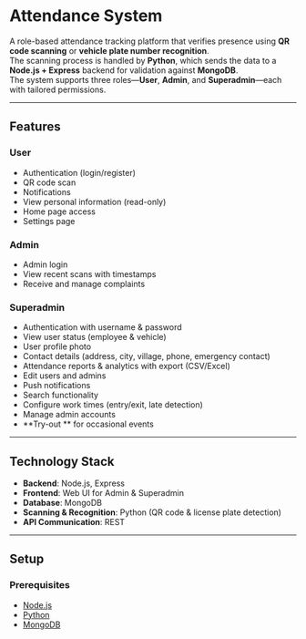 # Attendance System

A role-based attendance tracking platform that verifies presence using **QR code scanning** or **vehicle plate number recognition**.  
The scanning process is handled by **Python**, which sends the data to a **Node.js + Express** backend for validation against **MongoDB**.  
The system supports three roles—**User**, **Admin**, and **Superadmin**—each with tailored permissions.

---

##  Features

### User
- Authentication (login/register)
- QR code scan
- Notifications
- View personal information (read-only)
- Home page access
- Settings page

### Admin
- Admin login
- View recent scans with timestamps
- Receive and manage complaints

### Superadmin
- Authentication with username & password
- View user status (employee & vehicle)
- User profile photo
- Contact details (address, city, village, phone, emergency contact)
- Attendance reports & analytics with export (CSV/Excel)
- Edit users and admins
- Push notifications
- Search functionality
- Configure work times (entry/exit, late detection)
- Manage admin accounts
- **Try-out ** for occasional events

---

##  Technology Stack

- **Backend**: Node.js, Express
- **Frontend**: Web UI for Admin & Superadmin
- **Database**: MongoDB
- **Scanning & Recognition**: Python (QR code & license plate detection)
- **API Communication**: REST

---

##  Setup

### Prerequisites
- [Node.js](https://nodejs.org/) 
- [Python](https://www.python.org/downloads/) 
- [MongoDB](https://www.mongodb.com/try/download/community)


